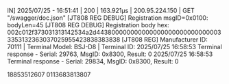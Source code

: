 IN] 2025/07/25 - 16:51:41 | 200 |     163.921µs |  200.95.224.150 | GET      "/swagger/doc.json"
[JT808 REG DEBUG] Registration msgID=0x0100: bodyLen=45
[JT808 REG DEBUG] Registration body hex: 002c012f373031313142534a2d4438000000000000000000000000000033353132363037025955423838383838
[JT808 REG] Manufacturer ID: 70111 | Terminal Model: BSJ-D8 | Terminal ID: 
2025/07/25 16:58:53 Terminal response - Serial: 29763, MsgID: 0x8300, Result: 0
2025/07/25 16:58:53 Terminal response - Serial: 29834, MsgID: 0x8300, Result: 0



18853512607
0113683813807